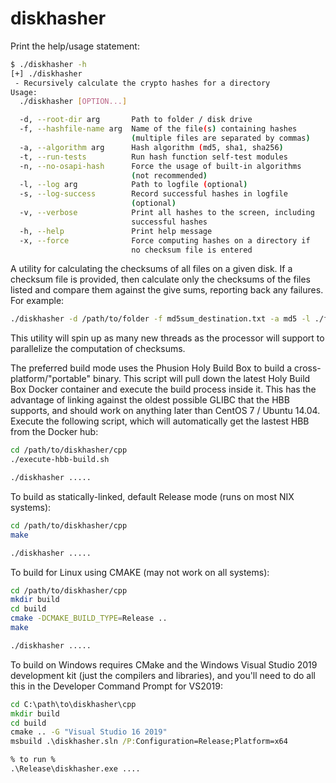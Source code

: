 # diskhasher

Print the help/usage statement:

```bash
$ ./diskhasher -h
[+] ./diskhasher
 - Recursively calculate the crypto hashes for a directory
Usage:
  ./diskhasher [OPTION...]

  -d, --root-dir arg       Path to folder / disk drive
  -f, --hashfile-name arg  Name of the file(s) containing hashes
                           (multiple files are separated by commas)
  -a, --algorithm arg      Hash algorithm (md5, sha1, sha256)
  -t, --run-tests          Run hash function self-test modules
  -n, --no-osapi-hash      Force the usage of built-in algorithms
                           (not recommended)
  -l, --log arg            Path to logfile (optional)
  -s, --log-success        Record successful hashes in logfile
                           (optional)
  -v, --verbose            Print all hashes to the screen, including
                           successful hashes
  -h, --help               Print help message
  -x, --force              Force computing hashes on a directory if
                           no checksum file is entered
```

A utility for calculating the checksums of all files on a given disk. If a checksum file is provided, then calculate only the checksums of the files listed and compare them against the give sums, reporting back any failures. For example:

```bash
./diskhasher -d /path/to/folder -f md5sum_destination.txt -a md5 -l ./failures.log
```

This utility will spin up as many new threads as the processor will support to parallelize the computation of checksums.

The preferred build mode uses the Phusion Holy Build Box to build a cross-platform/"portable" binary. This script will pull down the latest Holy Build Box Docker container and execute the build process inside it. This has the advantage of linking against the oldest possible GLIBC that the HBB supports, and should work on anything later than CentOS 7 / Ubuntu 14.04. Execute the following script, which will automatically get the lastest HBB from the Docker hub:

```bash
cd /path/to/diskhasher/cpp
./execute-hbb-build.sh

./diskhasher .....
```

To build as statically-linked, default Release mode (runs on most NIX systems):

```bash
cd /path/to/diskhasher/cpp
make

./diskhasher .....
```

To build for Linux using CMAKE (may not work on all systems):

```bash
cd /path/to/diskhasher/cpp
mkdir build
cd build
cmake -DCMAKE_BUILD_TYPE=Release ..
make

./diskhasher .....
```

To build on Windows requires CMake and the Windows Visual Studio 2019 development kit (just the compilers and libraries), and you'll need to do all this in the Developer Command Prompt for VS2019:

```cmd
cd C:\path\to\diskhasher\cpp
mkdir build
cd build
cmake .. -G "Visual Studio 16 2019"
msbuild .\diskhasher.sln /P:Configuration=Release;Platform=x64

% to run %
.\Release\diskhasher.exe ....
```